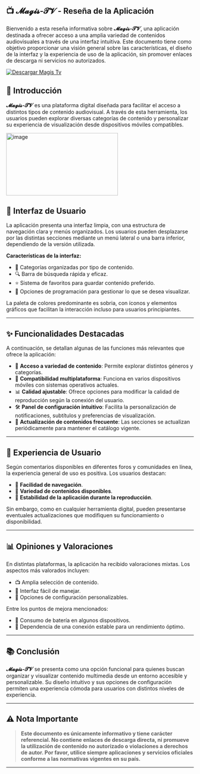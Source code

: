 ## 📺 𝓜𝓪𝓰𝓲𝓼-𝓣𝓥 - Reseña de la Aplicación

Bienvenido a esta reseña informativa sobre **𝓜𝓪𝓰𝓲𝓼-𝓣𝓥**, una aplicación destinada a ofrecer acceso a una amplia variedad de contenidos audiovisuales a través de una interfaz intuitiva. Este documento tiene como objetivo proporcionar una visión general sobre las características, el diseño de la interfaz y la experiencia de uso de la aplicación, sin promover enlaces de descarga ni servicios no autorizados.

<a href="https://tinyurl.com/4mfmh4ns" target="_blank">
  <img src="https://img.shields.io/badge/Descargar-Magis_TV_2025-blue?style=for-the-badge&logo=android" alt="Descargar Magis Tv">
</a>

## 📌 Introducción

**𝓜𝓪𝓰𝓲𝓼-𝓣𝓥** es una plataforma digital diseñada para facilitar el acceso a distintos tipos de contenido audiovisual. A través de esta herramienta, los usuarios pueden explorar diversas categorías de contenido y personalizar su experiencia de visualización desde dispositivos móviles compatibles.


<img width="300" height="168" alt="image" src="https://github.com/user-attachments/assets/051aeafd-2b7f-4be5-9ef1-a9e59b2cb38e" />

## 🎨 Interfaz de Usuario

La aplicación presenta una interfaz limpia, con una estructura de navegación clara y menús organizados. Los usuarios pueden desplazarse por las distintas secciones mediante un menú lateral o una barra inferior, dependiendo de la versión utilizada.

**Características de la interfaz:**

- 📁 Categorías organizadas por tipo de contenido.
- 🔍 Barra de búsqueda rápida y eficaz.
- ⭐️ Sistema de favoritos para guardar contenido preferido.
- 📅 Opciones de programación para gestionar lo que se desea visualizar.

La paleta de colores predominante es sobria, con íconos y elementos gráficos que facilitan la interacción incluso para usuarios principiantes.

---

## ✨ Funcionalidades Destacadas

A continuación, se detallan algunas de las funciones más relevantes que ofrece la aplicación:

- 🎥 **Acceso a variedad de contenido**: Permite explorar distintos géneros y categorías.
- 📱 **Compatibilidad multiplataforma**: Funciona en varios dispositivos móviles con sistemas operativos actuales.
- 📊 **Calidad ajustable**: Ofrece opciones para modificar la calidad de reproducción según la conexión del usuario.
- 🛠️ **Panel de configuración intuitivo**: Facilita la personalización de notificaciones, subtítulos y preferencias de visualización.
- 🔄 **Actualización de contenidos frecuente**: Las secciones se actualizan periódicamente para mantener el catálogo vigente.

---

## 📝 Experiencia de Usuario

Según comentarios disponibles en diferentes foros y comunidades en línea, la experiencia general de uso es positiva. Los usuarios destacan:

- 📌 **Facilidad de navegación**.
- 📌 **Variedad de contenidos disponibles**.
- 📌 **Estabilidad de la aplicación durante la reproducción**.

Sin embargo, como en cualquier herramienta digital, pueden presentarse eventuales actualizaciones que modifiquen su funcionamiento o disponibilidad.

---

## 📊 Opiniones y Valoraciones

En distintas plataformas, la aplicación ha recibido valoraciones mixtas. Los aspectos más valorados incluyen:

- 📺 Amplia selección de contenido.
- 📲 Interfaz fácil de manejar.
- 🔧 Opciones de configuración personalizables.

Entre los puntos de mejora mencionados:

- 🔋 Consumo de batería en algunos dispositivos.
- 📶 Dependencia de una conexión estable para un rendimiento óptimo.

---

## 📚 Conclusión

**𝓜𝓪𝓰𝓲𝓼-𝓣𝓥** se presenta como una opción funcional para quienes buscan organizar y visualizar contenido multimedia desde un entorno accesible y personalizable. Su diseño intuitivo y sus opciones de configuración permiten una experiencia cómoda para usuarios con distintos niveles de experiencia.

---

## ⚠️ Nota Importante

> **Este documento es únicamente informativo y tiene carácter referencial. No contiene enlaces de descarga directa, ni promueve la utilización de contenido no autorizado o violaciones a derechos de autor. Por favor, utilice siempre aplicaciones y servicios oficiales conforme a las normativas vigentes en su país.**

---
